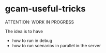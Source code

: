 # gcam-useful-tricks

ATTENTION: WORK IN PROGRESS

The idea is to have
- how to run in debug
- how to run scenarios in parallel in the server
